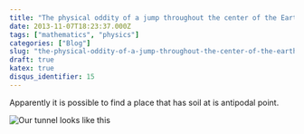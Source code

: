 ```yaml
---
title: "The physical oddity of a jump throughout the center of the Earth"
date: 2013-11-07T18:23:37.000Z
tags: ["mathematics", "physics"]
categories: ["Blog"]
slug: "the-physical-oddity-of-a-jump-throughout-the-center-of-the-earth"
draft: true
katex: true
disqus_identifier: 15
---
```


Apparently it is possible to find a place that has soil at is antipodal point.



![Our tunnel looks like this](/content/images/2013/Nov/globe_east_540.jpg)